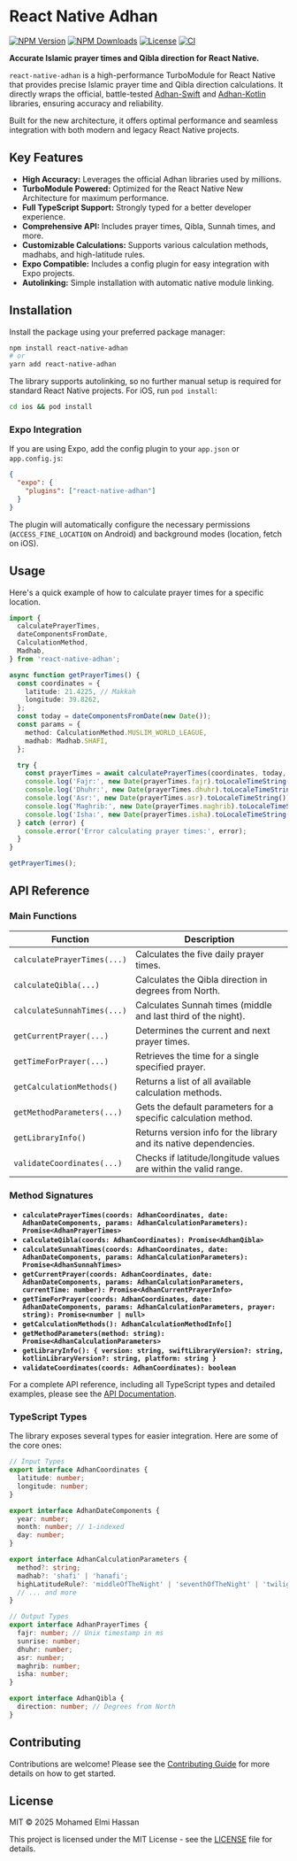 # React Native Adhan

[![NPM Version](https://img.shields.io/npm/v/react-native-adhan.svg)](https://www.npmjs.com/package/react-native-adhan)
[![NPM Downloads](https://img.shields.io/npm/dm/react-native-adhan.svg)](https://www.npmjs.com/package/react-native-adhan)
[![License](https://img.shields.io/npm/l/react-native-adhan.svg)](https://github.com/maxto024/react-native-adhan/blob/main/LICENSE)
[![CI](https://github.com/maxto024/react-native-adhan/actions/workflows/ci.yml/badge.svg)](https://github.com/maxto024/react-native-adhan/actions/workflows/ci.yml)

**Accurate Islamic prayer times and Qibla direction for React Native.**

`react-native-adhan` is a high-performance TurboModule for React Native that provides precise Islamic prayer time and Qibla direction calculations. It directly wraps the official, battle-tested [Adhan-Swift](https://github.com/batoulapps/Adhan-Swift) and [Adhan-Kotlin](https://github.com/batoulapps/Adhan-Kotlin) libraries, ensuring accuracy and reliability.

Built for the new architecture, it offers optimal performance and seamless integration with both modern and legacy React Native projects.

## Key Features

- **High Accuracy:** Leverages the official Adhan libraries used by millions.
- **TurboModule Powered:** Optimized for the React Native New Architecture for maximum performance.
- **Full TypeScript Support:** Strongly typed for a better developer experience.
- **Comprehensive API:** Includes prayer times, Qibla, Sunnah times, and more.
- **Customizable Calculations:** Supports various calculation methods, madhabs, and high-latitude rules.
- **Expo Compatible:** Includes a config plugin for easy integration with Expo projects.
- **Autolinking:** Simple installation with automatic native module linking.

## Installation

Install the package using your preferred package manager:

```bash
npm install react-native-adhan
# or
yarn add react-native-adhan
```

The library supports autolinking, so no further manual setup is required for standard React Native projects. For iOS, run `pod install`:

```bash
cd ios && pod install
```

### Expo Integration

If you are using Expo, add the config plugin to your `app.json` or `app.config.js`:

```json
{
  "expo": {
    "plugins": ["react-native-adhan"]
  }
}
```

The plugin will automatically configure the necessary permissions (`ACCESS_FINE_LOCATION` on Android) and background modes (location, fetch on iOS).

## Usage

Here's a quick example of how to calculate prayer times for a specific location.

```typescript
import {
  calculatePrayerTimes,
  dateComponentsFromDate,
  CalculationMethod,
  Madhab,
} from 'react-native-adhan';

async function getPrayerTimes() {
  const coordinates = {
    latitude: 21.4225, // Makkah
    longitude: 39.8262,
  };
  const today = dateComponentsFromDate(new Date());
  const params = {
    method: CalculationMethod.MUSLIM_WORLD_LEAGUE,
    madhab: Madhab.SHAFI,
  };

  try {
    const prayerTimes = await calculatePrayerTimes(coordinates, today, params);
    console.log('Fajr:', new Date(prayerTimes.fajr).toLocaleTimeString());
    console.log('Dhuhr:', new Date(prayerTimes.dhuhr).toLocaleTimeString());
    console.log('Asr:', new Date(prayerTimes.asr).toLocaleTimeString());
    console.log('Maghrib:', new Date(prayerTimes.maghrib).toLocaleTimeString());
    console.log('Isha:', new Date(prayerTimes.isha).toLocaleTimeString());
  } catch (error) {
    console.error('Error calculating prayer times:', error);
  }
}

getPrayerTimes();
```

## API Reference

### Main Functions

| Function                    | Description                                                              |
| --------------------------- | ------------------------------------------------------------------------ |
| `calculatePrayerTimes(...)` | Calculates the five daily prayer times.                                  |
| `calculateQibla(...)`       | Calculates the Qibla direction in degrees from North.                    |
| `calculateSunnahTimes(...)` | Calculates Sunnah times (middle and last third of the night).            |
| `getCurrentPrayer(...)`     | Determines the current and next prayer times.                            |
| `getTimeForPrayer(...)`     | Retrieves the time for a single specified prayer.                        |
| `getCalculationMethods()`   | Returns a list of all available calculation methods.                     |
| `getMethodParameters(...)`  | Gets the default parameters for a specific calculation method.           |
| `getLibraryInfo()`          | Returns version info for the library and its native dependencies.        |
| `validateCoordinates(...)`  | Checks if latitude/longitude values are within the valid range.          |

### Method Signatures

- **`calculatePrayerTimes(coords: AdhanCoordinates, date: AdhanDateComponents, params: AdhanCalculationParameters): Promise<AdhanPrayerTimes>`**
- **`calculateQibla(coords: AdhanCoordinates): Promise<AdhanQibla>`**
- **`calculateSunnahTimes(coords: AdhanCoordinates, date: AdhanDateComponents, params: AdhanCalculationParameters): Promise<AdhanSunnahTimes>`**
- **`getCurrentPrayer(coords: AdhanCoordinates, date: AdhanDateComponents, params: AdhanCalculationParameters, currentTime: number): Promise<AdhanCurrentPrayerInfo>`**
- **`getTimeForPrayer(coords: AdhanCoordinates, date: AdhanDateComponents, params: AdhanCalculationParameters, prayer: string): Promise<number | null>`**
- **`getCalculationMethods(): AdhanCalculationMethodInfo[]`**
- **`getMethodParameters(method: string): Promise<AdhanCalculationParameters>`**
- **`getLibraryInfo(): { version: string, swiftLibraryVersion?: string, kotlinLibraryVersion?: string, platform: string }`**
- **`validateCoordinates(coords: AdhanCoordinates): boolean`**

For a complete API reference, including all TypeScript types and detailed examples, please see the [API Documentation](./docs/API.md).

### TypeScript Types

The library exposes several types for easier integration. Here are some of the core ones:

```typescript
// Input Types
export interface AdhanCoordinates {
  latitude: number;
  longitude: number;
}

export interface AdhanDateComponents {
  year: number;
  month: number; // 1-indexed
  day: number;
}

export interface AdhanCalculationParameters {
  method?: string;
  madhab?: 'shafi' | 'hanafi';
  highLatitudeRule?: 'middleOfTheNight' | 'seventhOfTheNight' | 'twilightAngle';
  // ... and more
}

// Output Types
export interface AdhanPrayerTimes {
  fajr: number; // Unix timestamp in ms
  sunrise: number;
  dhuhr: number;
  asr: number;
  maghrib: number;
  isha: number;
}

export interface AdhanQibla {
  direction: number; // Degrees from North
}
```

## Contributing

Contributions are welcome! Please see the [Contributing Guide](./CONTRIBUTING.md) for more details on how to get started.

## License

MIT © 2025 Mohamed Elmi Hassan

This project is licensed under the MIT License - see the [LICENSE](./LICENSE) file for details.